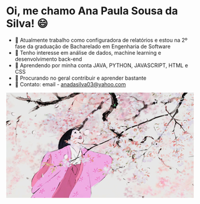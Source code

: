 # Oi, me chamo Ana Paula Sousa da Silva! 😄
- 🌸 Atualmente trabalho como configuradora de relatórios e estou na 2º fase da graduação de Bacharelado em Engenharia de Software
- 🌸 Tenho interesse em análise de dados, machine learning e desenvolvimento back-end
- 🌸 Aprendendo por minha conta JAVA, PYTHON, JAVASCRIPT, HTML e CSS
- 🌸 Procurando no geral contribuir e aprender bastante
- 🌸 Contato: email - anadasilva03@yahoo.com

![](https://github.com/kittycatgirl/kittycatgirl/blob/main/tumblr_0c86dd88d8d9d4be0096aa8c4ce5dbf3_f8d57ca0_640.webp)
<!---
kittycatgirl/kittycatgirl is a ✨ special ✨ repository because its `README.md` (this file) appears on your GitHub profile.
You can click the Preview link to take a look at your changes.
--->
